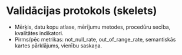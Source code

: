 # Validācijas protokols (skelets)
- Mērķis, datu kopu atlase, mērījumu metodes, procedūru secība, kvalitātes indikatori.
- Pirms/pēc metrikas: not_null_rate, out_of_range_rate, semantiskās kartes pārklājums, vienību saskaņa.
